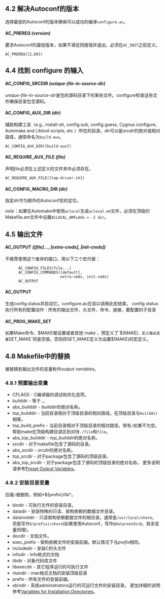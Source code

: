 ## 4.2 解决Autoconf的版本
选择最低的Autoconf的版本确保可以成功的编译`configure.ac`。
#### AC_PREREQ *(version)*
要求Autoconf的最低版本，如果不满足则报错并退出。必须在`AC_INIT`之前定义。
```
AC_PREREQ([2.69])
```

## 4.4 找到 configure 的输入

#### AC_CONFIG_SRCDIR *(unique-file-in-source-dir)*
*unique-file-in-source-dir*是包的源码目录下的某些文件。configure检查这些文件确保目录包含源码。

#### AC_CONFIG_AUX_DIR *(dir)*
辅助构建工具（e.g., install-sh, config.sub, config.guess, Cygnus configure, Automake and Libtool scripts, etc.）所在的目录。*dir*可以是*srcdir*的绝对或相对路径，通常命名为`build-aux`。
```autoconf
AC_CONFIG_AUX_DIR([build-aux])
```

#### AC_REQUIRE_AUX_FILE *(file)*
声明*file*必须在上述定义的文件夹中必须存在。
```
AC_REQUIRE_AUX_FILE([tap-driver.sh])
```

#### AC_CONFIG_MACRO_DIR *(dir)*
指定*dir*作为额外的Autoconf宏的定位。

*note*：如果在Automake中使用`aclocal`生成`aclocal.m4`文件，必须在顶级的Makefile.am文件中设置`ACLOCAL_AMFLAGS = -I dir`。

## 4.5 输出文件

#### AC_OUTPUT *([file]..., [extra-cmds], [init-cmds])*
不推荐使用这个废弃的接口，用以下三个宏代替：

          AC_CONFIG_FILES(file...)
          AC_CONFIG_COMMANDS([default],
                             extra-cmds, init-cmds)
          AC_OUTPUT

#### AC_OUTPUT
生成config.status并启动它。configure.ac应该以调用此宏结束。
config.status执行所有的配置动作：所有的输出文件、头文件、命令、链接、要配置的子目录

#### AC_PROG_MAKE_SET
如果Make命令、$MAKE被设置或者其他`make`，预定义了`$(MAKE)`，定义输出变量`SET_MAKE`将是空值。否则将SET_MAKE定义为设置$(MAKE)的宏定义。

## 4.8 Makefile中的替换
被替换到输出文件的变量称作*output variables*。

### 4.8.1 预置输出变量
- CFLAGS - C编译器的调试和优化选项。
- builddir - 等于`.`。
- abs_builddir - *builddir*的绝对名称。
- top_builddir - 当前目录相对于顶级目录的相对路径。在顶级目录与`builddir`相等。
- top_build_prefix - 当前目录相对于顶级目录的相对路径，带有`/`如果不为空。帮助make在顶级构建目录区别对待`./file`和`file`。
- abs_top_builddir - *top_builddir*的绝对名称。
- srcdir - 对于makefile包含了源码的目录。
- abs_srcdir - *srcdir*的绝对名称。
- top_srcdir - 对于package包含了源码的顶级目录。
- abs_top_srcdir - 对于package包含了源码的顶级目录的绝对名称。
更多说明请参考[Preset Output Variables](https://www.gnu.org/software/autoconf/manual/autoconf.html#Preset-Output-Variables)。

### 4.8.2 安装目录变量
后缀`/`被删除，例如*${prefix}/lib*。

- bindir - 可执行文件的安装目录。
- datadir - 安装特殊的只读、架构依赖的数据文件目录。
- datarootdir - 只读架构依赖数据文件的根目录。通常是`/usr/local/share`，但是写作`$(prefix)/share`(如果使用Autoconf，写作`@datarootdir@`，其余变量同理)。
- docdir - 文档文件。
- exec_prefix - 架构依赖文件的安装前缀。默认情况下与*prefix*相同。
- includedir - 安装C的头文件
- infodir - Info格式的文档
- libdir - 对象代码库文件
- libexecdir - 其它程序运行的可执行文件
- mandir - man格式文档的安装顶级目录
- prefix - 所有文件的安装前缀。
- sbindir - 系统administrators运行的可运行文件的安装目录。
更加详细的说明参考[Variables for Installation Directories](https://www.gnu.org/software/autoconf/manual/standards.html#Directory-Variables)。

